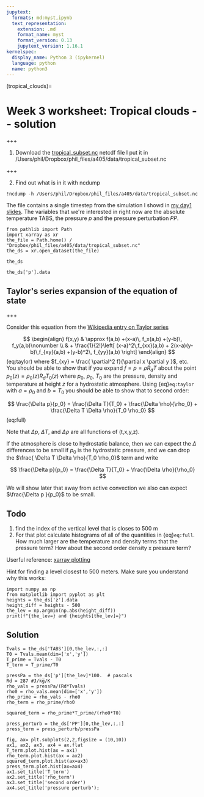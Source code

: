 ```yaml
---
jupytext:
  formats: md:myst,ipynb
  text_representation:
    extension: .md
    format_name: myst
    format_version: 0.13
    jupytext_version: 1.16.1
kernelspec:
  display_name: Python 3 (ipykernel)
  language: python
  name: python3
---
```


(tropical_clouds)=
# Week 3 worksheet: Tropical clouds -- solution

+++

1. Download the [tropical_subset.nc](https://www.dropbox.com/scl/fi/dfj80s9q920ljni5aakfc/tropical_subset.nc?rlkey=2fc2wr2yb70e4i6l9c7gwcyj3&dl=0) netcdf file
   I put it in /Users/phil/Dropbox/phil_files/a405/data/tropical_subset.nc

+++

2. Find out what is in it with ncdump

```{code-cell} ipython3
!ncdump -h /Users/phil/Dropbox/phil_files/a405/data/tropical_subset.nc
```

The file contains a single timestep from the simulation I showd in [my day1 slides](https://phaustin.github.io/talks/cloud_talk.html).  The variables that we're interested in
right now are the absolute temperature TABS, the pressure $p$ and the pressure perturbation $PP$.

```{code-cell} ipython3
from pathlib import Path
import xarray as xr
the_file = Path.home() / "Dropbox/phil_files/a405/data/tropical_subset.nc"
the_ds = xr.open_dataset(the_file)
```

```{code-cell} ipython3
the_ds
```

```{code-cell} ipython3
the_ds['p'].data
```

## Taylor's series expansion of the equation of state

+++

Consider this equation from the
[Wikipedia entry on Taylor series](http://en.wikipedia.org/wiki/Taylor_series)

$$
\begin{align}
f(x,y) & \approx f(a,b) +(x-a)\, f_x(a,b) +(y-b)\, f_y(a,b)\nonumber \\
&  + \frac{1}{2!}\left[ (x-a)^2\,f_{xx}(a,b) + 2(x-a)(y-b)\,f_{xy}(a,b) +(y-b)^2\, f_{yy}(a,b) \right]
\end{align}
$$ (eq:taylor)
where $f_{xy} = \frac{ \partial^2 f}{\partial x \partial y }$, etc. You should be able to show
that if you expand $f=p=\rho R_d T$ about the point 
$p_0(z) = \rho_0(z) R_d T_0(z)$ where $p_0,\ \rho_0,\ T_0$ are the pressure,
density and temperature at height $z$ for a hydrostatic atmosphere.  Using {eq}`eq:taylor` with $a=\rho_0$ and $b=T_0$ you should be able to show that
to second order: 


$$
\frac{\Delta p}{p_0} = \frac{\Delta T}{T_0} + \frac{\Delta \rho}{\rho_0} + \frac{\Delta T \Delta \rho}{T_0 \rho_0}
$$ (eq:full)

Note that $\Delta p$, $\Delta T$, and $\Delta \rho$ are all functions of
(t,x,y,z).

If the atmosphere is close to hydrostatic balance, then we can expect the $\Delta$ differences to be small if $p_0$ is the hydrostatic pressure, and we can drop the
$\frac{ \Delta T \Delta \rho}{T_0 \rho_0}$ term and write

$$
\frac{\Delta p}{p_0} = \frac{\Delta T}{T_0} + \frac{\Delta \rho}{\rho_0}
$$

We will show later that away from active convection we also can expect $\frac{\Delta p }{p_0}$ to be small.



## Todo


1.  find the index of the vertical level that is closes to 500 m
2.   For that plot calculate histograms of all of the quantities in {eq}`eq:full`.  How much larger are the temperature and density terms that the pressure term?  How about the second order density x pressure term?

Userful reference:  [xarray plotting](https://docs.xarray.dev/en/latest/user-guide/plotting.html)

Hint for finding a level closest to 500 meters. Make sure you understand why this works:

```{code-cell} ipython3
import numpy as np
from matplotlib import pyplot as plt
heights = the_ds['z'].data
height_diff = heights - 500
the_lev = np.argmin(np.abs(height_diff))
print(f"{the_lev=} and {heights[the_lev]=}")
```

## Solution

```{code-cell} ipython3
Tvals = the_ds['TABS'][0,the_lev,:,:]
T0 = Tvals.mean(dim=['x','y'])
T_prime = Tvals - T0
T_term = T_prime/T0

pressPa = the_ds['p'][the_lev]*100.  # pascals
Rd = 287 #J/kg/K
rho_vals = pressPa/(Rd*Tvals)
rho0 = rho_vals.mean(dim=['x','y'])
rho_prime = rho_vals - rho0
rho_term = rho_prime/rho0

squared_term = rho_prime*T_prime/(rho0*T0)

press_perturb = the_ds['PP'][0,the_lev,:,:]
press_term = press_perturb/pressPa
```

```{code-cell} ipython3
fig, ax= plt.subplots(2,2,figsize = (10,10))
ax1, ax2, ax3, ax4 = ax.flat
T_term.plot.hist(ax = ax1)
rho_term.plot.hist(ax = ax2)
squared_term.plot.hist(ax=ax3)
press_term.plot.hist(ax=ax4)
ax1.set_title('T_term')
ax2.set_title('rho_term')
ax3.set_title('second order')
ax4.set_title('pressure perturb');
```

```{code-cell} ipython3

```

